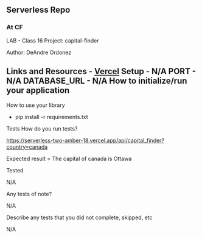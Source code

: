 ## Serverless Repo
### At CF

LAB - Class 16
Project: capital-finder

Author: DeAndre Ordonez

Links and Resources - [Vercel](https://vercel.com/docs/getting-started-with-vercel)
Setup - N/A
PORT - N/A
DATABASE_URL - N/A
How to initialize/run your application
- 
How to use your library
- pip install -r requirements.txt

Tests
How do you run tests?

https://serverless-two-amber-18.vercel.app/api/capital_finder?country=canada

Expected result = The capital of canada is Ottawa

Tested

N/A

Any tests of note?

N/A

Describe any tests that you did not complete, skipped, etc

N/A